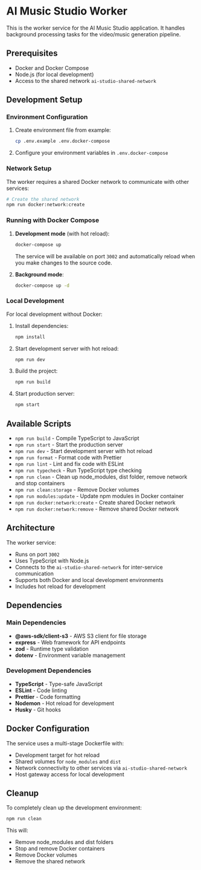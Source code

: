 # AI Music Studio Worker

This is the worker service for the AI Music Studio application. It handles background processing tasks for the video/music generation pipeline.

## Prerequisites

- Docker and Docker Compose
- Node.js (for local development)
- Access to the shared network `ai-studio-shared-network`

## Development Setup

### Environment Configuration

1. Create environment file from example:
   ```bash
   cp .env.example .env.docker-compose
   ```

2. Configure your environment variables in `.env.docker-compose`

### Network Setup

The worker requires a shared Docker network to communicate with other services:

```bash
# Create the shared network
npm run docker:network:create
```

### Running with Docker Compose

1. **Development mode** (with hot reload):
   ```bash
   docker-compose up
   ```
   
   The service will be available on port `3002` and automatically reload when you make changes to the source code.

2. **Background mode**:
   ```bash
   docker-compose up -d
   ```

### Local Development

For local development without Docker:

1. Install dependencies:
   ```bash
   npm install
   ```

2. Start development server with hot reload:
   ```bash
   npm run dev
   ```

3. Build the project:
   ```bash
   npm run build
   ```

4. Start production server:
   ```bash
   npm start
   ```

## Available Scripts

- `npm run build` - Compile TypeScript to JavaScript
- `npm run start` - Start the production server
- `npm run dev` - Start development server with hot reload
- `npm run format` - Format code with Prettier
- `npm run lint` - Lint and fix code with ESLint
- `npm run typecheck` - Run TypeScript type checking
- `npm run clean` - Clean up node_modules, dist folder, remove network and stop containers
- `npm run clean:storage` - Remove Docker volumes
- `npm run modules:update` - Update npm modules in Docker container
- `npm run docker:network:create` - Create shared Docker network
- `npm run docker:network:remove` - Remove shared Docker network

## Architecture

The worker service:
- Runs on port `3002`
- Uses TypeScript with Node.js
- Connects to the `ai-studio-shared-network` for inter-service communication
- Supports both Docker and local development environments
- Includes hot reload for development

## Dependencies

### Main Dependencies
- **@aws-sdk/client-s3** - AWS S3 client for file storage
- **express** - Web framework for API endpoints
- **zod** - Runtime type validation
- **dotenv** - Environment variable management

### Development Dependencies
- **TypeScript** - Type-safe JavaScript
- **ESLint** - Code linting
- **Prettier** - Code formatting
- **Nodemon** - Hot reload for development
- **Husky** - Git hooks

## Docker Configuration

The service uses a multi-stage Dockerfile with:
- Development target for hot reload
- Shared volumes for `node_modules` and `dist`
- Network connectivity to other services via `ai-studio-shared-network`
- Host gateway access for local development

## Cleanup

To completely clean up the development environment:

```bash
npm run clean
```

This will:
- Remove node_modules and dist folders
- Stop and remove Docker containers
- Remove Docker volumes
- Remove the shared network
